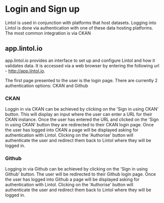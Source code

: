 # Login and Sign up

<!--Lintol can be used as a standalone tool or in conjunction with other platforms via an extension. For both these approaches, Lintol must first be set up through the Lintol management portal.-->
Lintol is used in conjunction with platforms that host datasets. Logging into Lintol is done via authentication with one of these data hosting platforms. The most common integration is via CKAN

## app.lintol.io
app.lintol.io provides an interface to set up and configure Lintol and how it validates data. It is accessed via a web browser by entering the following url - http://app.lintol.io.

The first page presented to the user is the login page. There are currently 2 authentication options: CKAN and Github<!--There are 3 options: Login, Forgotten password and Create a new user account. -->

### CKAN
Loggin in via CKAN can be achieved by clicking on the 'Sign in using CKAN' button. This will display an input where the user can enter a URL for their CKAN instance. Once the user has entered the URL and clicked on the 'Sign in using CKAN' button they are redirected to their CKAN login page. Once the user has logged into CKAN a page will be displayed asking for authentication with Lintol. Clicking on the 'Authorise' button will authenticate the user and redirect them back to Lintol where they will be logged in.

### Github
Logging in via Github can be achieved by clicking on the 'Sign in using Github' button. The user will be redirected to their Github login page. Once the user has logged into Github a page will be displayed asking for authentication with Lintol. Clicking on the 'Authorise' button will authenticate the user and redirect them back to Lintol where they will be logged in.

<!--To log in a user account must first be registered. A registered email address must then be entered into the 'Email' input and the corresponding password into the 'Password' input. Clicking the 'Sign In' button will then log in the user.

### Forgotten password
Clicking on the 'Forgotten Password' link will navigate to the 'Forgotten Password' form. A registered email address must be entered into the 'Email' input. Clicking the 'Submit' button will request a recovery email be sent to the email address that was entered. The recovery email will contain a link to a password reset page where the user will be able to update their password. The password update page will require a new valid password and a password confirmation. Clicking on the 'Submit' button will reset the password and redirect to the login page.

### Create a new user account
Clicking on the 'Sign Up' link will navigate to the signup form. The following pieces of information will be required:

- Name
- Organisation
- Email
- Password
- Confirm Password

Clicking on the 'Sign Up' button will create a Lintol user account.

## Licensing Lintol SAAS
Once a user account has been created, a license will need to be created before data can be validated using Lintol. This can be done via the settings section of the Lintol interface. Billing details and a domain name will be required so an access key can be generated. The access key will be used to authorise any extensions to communicate with Lintol. Once payment has been received, data can be added to Lintol for validation.-->
